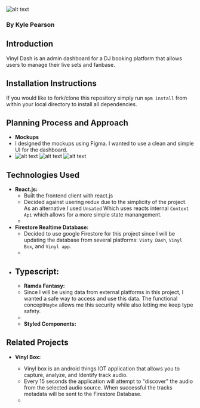 ![alt text](https://i.imgur.com/BLOwnS4.png "Vinyl Logo")

### By Kyle Pearson

## Introduction

Vinyl Dash is an admin dashboard for a DJ booking platform that allows users to manage their live sets and fanbase.

## Installation Instructions

If you would like to fork/clone this repository simply run `npm install` from within your local directory to install all dependencies.

## Planning Process and Approach

- **Mockups**
- I designed the mockups using Figma. I wanted to use a clean and simple UI for the dashboard.
- ![alt text](https://imgur.com/BJJhOMh.png "Dashboard View")
  ![alt text](https://imgur.com/7f6n41u.png "Create Event View")
  ![alt text](https://imgur.com/kKi8WuK.png "Music Analytics")

## Technologies Used

- **React.js:**
  - Built the frontend client with react.js
  - Decided against usering redux due to the simplicity of the project. As an alternative I used `Unsated` Which uses reacts internal `Context Api` which allows for a more simple state manangement.
  -
- **Firestore Realtime Database:**
  - Decided to use google Firestore for this project since I will be updating the database from several platforms: `Vinty Dash`, `Vinyl Box`, and `Vinyl app`.
  -
- ## **Typescript:**
  - **Ramda Fantasy:**
  - Since I will be using data from external platforms in this project, I wanted a safe way to access and use this data. The functional concept`Maybe` allows me this security while also letting me keep type safety.
  -
  - **Styled Components:**

## Related Projects

- **Vinyl Box:**

  - Vinyl box is an android things IOT application that allows you to capture, analyze, and Identify track audio.
  - Every 15 seconds the application will attempt to "discover" the audio from the selected audio source. When successful the tracks metadata will be sent to the Firestore Database.
  -
